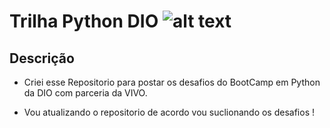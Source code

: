 # Trilha Python DIO ![alt text](https://i.imgur.com/H6zJb5s.png)

## Descrição
- Criei esse Repositorio para postar os desafios do BootCamp em Python da DIO com parceria da VIVO.

- Vou atualizando o repositorio de acordo vou suclionando os desafios !
